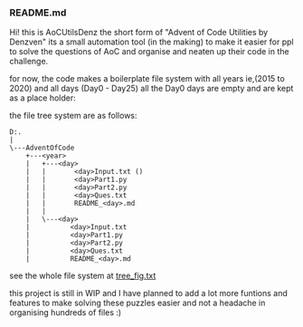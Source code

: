 ### README.md

Hi! this is AoCUtilsDenz the short form of "Advent of Code Utilities by Denzven" its a small automation tool (in the making) to make it easier for ppl to solve the questions of AoC and organise and neaten up their code in the challenge.

for now, the code makes a boilerplate file system with all years ie,(2015 to 2020) and all days (Day0 - Day25) all the Day0 days are empty and are kept as a place holder:

the file tree system are as follows:

```
D:.
|
\---AdventOfCode
    +---<year>
    |   +---<day>
    |   |       <day>Input.txt ()
    |   |       <day>Part1.py
    |   |       <day>Part2.py
    |   |       <day>Ques.txt
    |   |       README_<day>.md
    |   |
    |   \---<day>
    |	       <day>Input.txt
    |	       <day>Part1.py
    |	       <day>Part2.py
    |	       <day>Ques.txt
    |	       README_<day>.md
```
see the whole file system at [tree_fig.txt]()

this project is still in WIP and I have planned to add a lot more funtions and features to make solving these puzzles easier and not a headache in organising hundreds of files :)